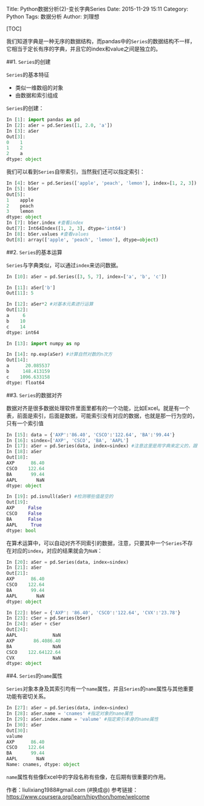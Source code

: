 Title: Python数据分析(2)-变长字典Series
Date: 2015-11-29 15:11
Category: Python
Tags: 数据分析
Author: 刘理想

[TOC]

我们知道字典是一种无序的数据结构，而pandas中的`Series`的数据结构不一样，它相当于定长有序的字典，并且它的index和value之间是独立的。

##1. `Series`的创建

`Series`的基本特征

- 类似一维数组的对象
- 由数据和索引组成

`Series`的创建：

```python
In [1]: import pandas as pd
In [2]: aSer = pd.Series([1, 2.0, 'a'])
In [3]: aSer
Out[3]:
0    1
1    2
2    a
dtype: object
```

我们可以看到`Series`自带索引，当然我们还可以指定索引：

```python
In [4]: bSer = pd.Series(['apple', 'peach', 'lemon'], index=[1, 2, 3])
In [5]: bSer
Out[5]:
1    apple
2    peach
3    lemon
dtype: object
In [7]: bSer.index #查看index
Out[7]: Int64Index([1, 2, 3], dtype='int64')
In [8]: bSer.values #查看values
Out[8]: array(['apple', 'peach', 'lemon'], dtype=object)
```

##2. `Series`的基本运算

`Series`与字典类似，可以通过`index`来访问数据。

```python
In [10]: aSer = pd.Series([3, 5, 7], index=['a', 'b', 'c'])

In [11]: aSer['b']
Out[11]: 5

In [12]: aSer*2 #对基本元素进行运算
Out[12]:
a     6
b    10
c    14
dtype: int64

In [13]: import numpy as np

In [14]: np.exp(aSer) #计算自然对数的n次方
Out[14]:
a      20.085537
b     148.413159
c    1096.633158
dtype: float64
```

##3. `Series`的数据对齐

数据对齐是很多数据处理软件里面里都有的一个功能，比如Excel。就是有一个表，前面是索引，后面是数据，可能索引没有对应的数据，也就是那一行为空的，只有一个索引值

```python
In [15]: data = {'AXP':'86.40', 'CSCO':'122.64', 'BA':'99.44'}
In [16]: sindex=['AXP', 'CSCO', 'BA', 'AAPL']
In [17]: aSer = pd.Series(data, index=sindex) #注意这里是用字典来定义的，跟前面的list定义不一样
In [18]: aSer
Out[18]:
AXP      86.40
CSCO    122.64
BA       99.44
AAPL       NaN
dtype: object

In [19]: pd.isnull(aSer) #检测哪些值是空的
Out[19]:
AXP     False
CSCO    False
BA      False
AAPL     True
dtype: bool
```

在算术运算中，可以自动对齐不同索引的数据，注意，只要其中一个`Series`不存在对应的`index`，对应的结果就会为`NaN`：

```python
In [20]: aSer = pd.Series(data, index=sindex)
In [21]: aSer
Out[21]:
AXP      86.40
CSCO    122.64
BA       99.44
AAPL       NaN
dtype: object

In [22]: bSer = {'AXP': '86.40', 'CSCO':'122.64', 'CVX':'23.78'}
In [23]: cSer = pd.Series(bSer)
In [24]: aSer + cSer
Out[24]:
AAPL             NaN
AXP       86.4086.40
BA               NaN
CSCO    122.64122.64
CVX              NaN
dtype: object
```

##4. `Series`的`name`属性

`Series`对象本身及其索引均有一个`name`属性，并且`Series`的`name`属性与其他重要功能有密切关系。

```python
In [27]: aSer = pd.Series(data, index=sindex)
In [28]: aSer.name = 'cnames' #指定对象的name属性
In [29]: aSer.index.name = 'valume' #指定索引本身的name属性
In [30]: aSer
Out[30]:
valume
AXP      86.40
CSCO    122.64
BA       99.44
AAPL       NaN
Name: cnames, dtype: object
```

`name`属性有些像Excel中的字段名称有些像，在后期有很重要的作用。

作者：liulixiang1988#gmail.com (#换成@)
参考链接：https://www.coursera.org/learn/hipython/home/welcome
